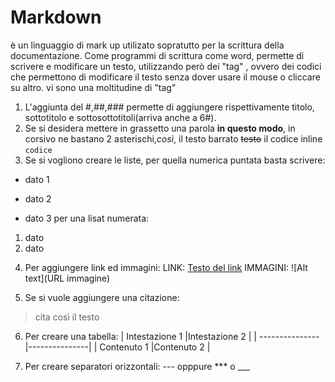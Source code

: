 # Markdown
  è un linguaggio di mark up utilizato sopratutto per la scrittura della documentazione.
  Come programmi di scrittura come word, permette di scrivere e modificare un testo, utilizzando però dei "tag" , ovvero dei codici che permettono di modificare il testo senza dover usare il mouse o cliccare su altro.
  vi sono una moltitudine di "tag"
  1) L'aggiunta del #,##,### permette di aggiungere rispettivamente titolo, sottotitolo e sottosottotitoli(arriva anche a 6#).
  2) Se si desidera mettere in grassetto una parola **in questo modo**, in corsivo ne bastano 2 asterischi,*così*, il testo barrato ~~testo~~ il codice inline `codice`
  3) Se si vogliono creare le liste, per quella numerica puntata basta scrivere:
- dato 1
+ dato 2
* dato 3
per una lisat numerata:
1. dato
2. dato
4) Per aggiungere link ed immagini:
   LINK: [Testo del link](URL)
   IMMAGINI: ![Alt text](URL immagine)

5) Se si vuole aggiungere una citazione:
> cita così il testo

6) Per creare una tabella:
| Intestazione 1 |Intestazione 2 |
| ---------------|---------------|
| Contenuto    1 |Contenuto 2    |

7) Per creare separatori orizzontali:
   --- opppure *** o ___
